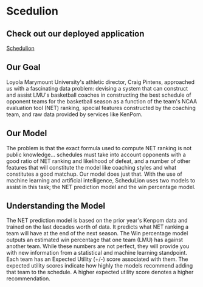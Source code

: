 # Scedulion

## Check out our deployed application
[Schedulion](https://schedulion.vercel.app/information)

## Our Goal
Loyola Marymount University's athletic director, Craig Pintens, approached us with a fascinating data problem: devising a system that can construct and assist LMU's basketball coaches in constructing the best schedule of opponent teams for the basketball season as a function of the team's NCAA evaluation tool (NET) ranking, special features constructed by the coaching team, and raw data provided by services like KenPom.

## Our Model
The problem is that the exact formula used to compute NET ranking is not public knowledge... schedules must take into account opponents with a good ratio of NET ranking and likelihood of defeat, and a number of other features that will constitute the model like coaching styles and what constitutes a good matchup.
Our model does just that. With the use of machine learning and artificial intelligence, ScheduLion uses two models to assist in this task; the NET prediction model and the win percentage model.

## Understanding the Model
The NET prediction model is based on the prior year's Kenpom data and trained on the last decades worth of data. It predicts what NET ranking a team will have at the end of the next season.
The Win percentage model outputs an estimated win percentage that one team (LMU) has against another team. While these numbers are not perfect, they will provide you with new information from a statistical and machine learning standpoint.
Each team has an Expected Utility (+/-) score associated with them. The expected utility scores indicate how highly the models recommend adding that team to the schedule. A higher expected utility score denotes a higher recommendation.
